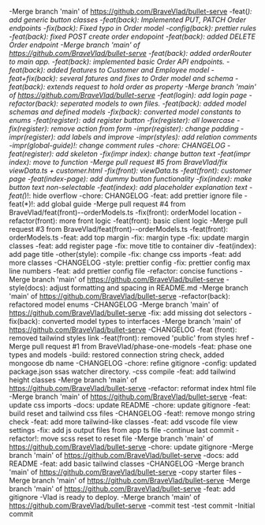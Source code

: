 -Merge branch 'main' of https://github.com/BraveVlad/bullet-serve
-feat(*): add generic button classes
-feat(back): Implemented PUT, PATCH Order endpoints
-fix(back): Fixed typo in Order model
-config(back): prettier rules
-feat(back): fixed POST create order endopoint
-feat(back): added DELETE Order endpoint
-Merge branch 'main' of https://github.com/BraveVlad/bullet-serve
-feat(back): added orderRouter to main app.
-feat(back): implemented basic Order API endpoints.
-feat(back): added features to Customer and Employee model
-feat+fix(back): several fatures and fixes to Order model and schema
-feat(back): extends request to hold order as property
-Merge branch 'main' of https://github.com/BraveVlad/bullet-serve
-feat(login): add login page
-refactor(back): seperated models to own files.
-feat(back): added model schemas and defined models
-fix(back): converted model constants to enums
-feat(register): add register button
-fix(register): all lowercase
-fix(register): remove action from form
-impr(register): change padding
-impr(register): add labels and improve
-impr(styles): add relation comments
-impr(global-guide)!: change comment rules
-chore: CHANGELOG
-feat(register): add skeleton
-fix(impr index): change button text
-feat(impr index): move to function
-Merge pull request #5 from BraveVlad/fix viewData.ts + customer.html
-fix(front): viewData.ts
-feat(front): customer page
-feat(index-page): add dummy button functionality
-fix(index): make button text non-selectable
-feat(index): add placeholder explanation text
-feat(*)!: hide overflow
-chore: CHANGELOG
-feat: add prettier ignore file
-feat(*)!: add global guide
-Merge pull request #4 from BraveVlad/feat(front)--orderModels.ts
-fix(front): orderModel location
-refactor(front): more front logic
-feat(front): basic client logic
-Merge pull request #3 from BraveVlad/feat(front)--orderModels.ts
-feat(front): orderModels.ts
-feat: add top margin
-fix: margin type
-fix: update margin classes
-feat: add register page
-fix: move title to container div
-feat(index): add page title
-other(style): compile
-fix: change css imports
-feat: add more classes
-CHANGELOG
-style: prettier config
-fix: prettier config max line numbers
-feat: add prettier config file
-refactor: concise functions
-Merge branch 'main' of https://github.com/BraveVlad/bullet-serve
-style(docs): adjust formatting and spacing in README.md
-Merge branch 'main' of https://github.com/BraveVlad/bullet-serve
-refactor(back): refactored model enums
-CHANGELOG
-Merge branch 'main' of https://github.com/BraveVlad/bullet-serve
-fix: add missing dot selectors
-fix(back): converted model types to interfaces
-Merge branch 'main' of https://github.com/BraveVlad/bullet-serve
-CHANGELOG
-feat (front): removed tailwind styles link
-feat(front): removed 'public' from styles href
-Merge pull request #1 from BraveVlad/phase-one-models
-feat: phase one types and models
-build: restored connection string check, added mongoose db name
-CHANGELOG
-chore: refine gitignore
-config: updated package.json ssas watcher directory.
-css compile
-feat: add tailwind height classes
-Merge branch 'main' of https://github.com/BraveVlad/bullet-serve
-refactor: reformat index html file
-Merge branch 'main' of https://github.com/BraveVlad/bullet-serve
-feat: update css imports
-docs: update README
-chore: update gitignore
-feat: build reset and tailwind css files
-CHANGELOG
-feat!: remove mongo string check
-feat: add more tailwind-like classes
-feat: add vscode file view settings
-fix: add js output files from app ts file
-continue last commit
-refactor!: move scss reset to reset file
-Merge branch 'main' of https://github.com/BraveVlad/bullet-serve
-chore: update gitignore
-Merge branch 'main' of https://github.com/BraveVlad/bullet-serve
-docs: add README
-feat: add basic tailwind classes
-CHANGELOG
-Merge branch 'main' of https://github.com/BraveVlad/bullet-serve
-copy starter files
-Merge branch 'main' of https://github.com/BraveVlad/bullet-serve
-Merge branch 'main' of https://github.com/BraveVlad/bullet-serve
-feat: add gitignore
-Vlad is ready to deploy.
-Merge branch 'main' of https://github.com/BraveVlad/bullet-serve
-commit test
-test commit
-Initial commit
